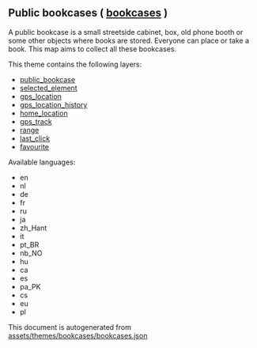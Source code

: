 [//]: # (WARNING: this file is automatically generated. Please find the sources at the bottom and edit those sources)

 Public bookcases ( [bookcases](https://mapcomplete.org/bookcases) ) 
---------------------------------------------------------------------



A public bookcase is a small streetside cabinet, box, old phone booth or some other objects where books are stored. Everyone can place or take a book. This map aims to collect all these bookcases.

This theme contains the following layers:



  - [public_bookcase](../Layers/public_bookcase.md)
  - [selected_element](../Layers/selected_element.md)
  - [gps_location](../Layers/gps_location.md)
  - [gps_location_history](../Layers/gps_location_history.md)
  - [home_location](../Layers/home_location.md)
  - [gps_track](../Layers/gps_track.md)
  - [range](../Layers/range.md)
  - [last_click](../Layers/last_click.md)
  - [favourite](../Layers/favourite.md)


Available languages:



  - en
  - nl
  - de
  - fr
  - ru
  - ja
  - zh_Hant
  - it
  - pt_BR
  - nb_NO
  - hu
  - ca
  - es
  - pa_PK
  - cs
  - eu
  - pl
 

This document is autogenerated from [assets/themes/bookcases/bookcases.json](https://github.com/pietervdvn/MapComplete/blob/develop/assets/themes/bookcases/bookcases.json)
